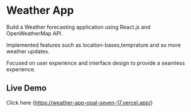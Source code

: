 # Weather App

Build a Weather forecasting application using React.js and OpenWeatherMap API.

Implemented features such as location-bases,temprature and so more weather updates.

Focused on user experience and interface design to provide a seamless experience.

## Live Demo

Click here (https://weather-app-opal-seven-17.vercel.app/)
